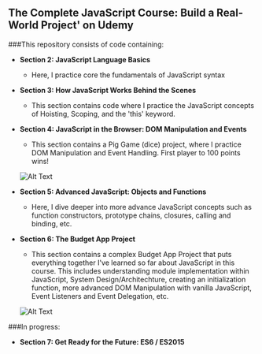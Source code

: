 ## The Complete JavaScript Course: Build a Real-World Project' on Udemy

###This repository consists of code containing:

* **Section 2: JavaScript Language Basics**

  - Here, I practice core the fundamentals of JavaScript syntax
  
* **Section 3: How JavaScript Works Behind the Scenes**
  
  - This section contains code where I practice the JavaScript concepts of Hoisting, Scoping, and the 'this' keyword.
  
* **Section 4: JavaScript in the Browser: DOM Manipulation and Events**

  - This section contains a Pig Game (dice) project, where I practice DOM Manipulation and Event Handling. First player to 100 points wins!
  
  ![Alt Text](https://github.com/mobolaji89/TheCompleteJSCourse-Udemy/blob/master/4-DOM-Pig-Game/piggame.gif)
  
* **Section 5: Advanced JavaScript: Objects and Functions**

  - Here, I dive deeper into more advance JavaScript concepts such as function constructors, prototype chains, closures, calling and binding, etc.
  
* **Section 6: The Budget App Project**

  - This section contains a complex Budget App Project that puts everything together I've learned so far about JavaScript in this course. This includes understanding module implementation within JavaScript, System Design/Architechture, creating an initialization function, more advanced DOM Manipulation with vanilla JavaScript, Event Listeners and Event Delegation, etc.
  
  ![Alt Text](https://github.com/mobolaji89/TheCompleteJSCourse-Udemy/blob/master/6-Budgety/Budgety.gif)
  
###In progress:  

* **Section 7: Get Ready for the Future: ES6 / ES2015**


